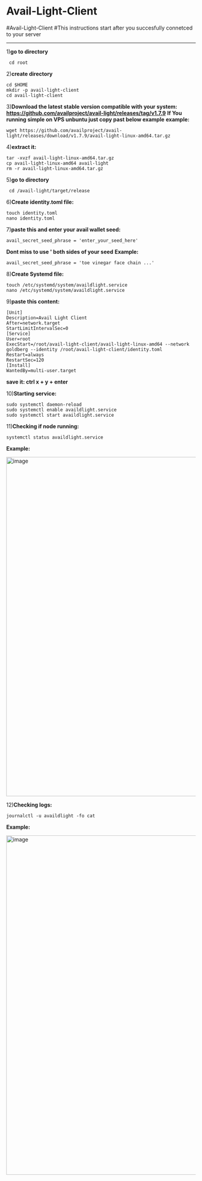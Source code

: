 # Avail-Light-Client
#Avail-Light-Client
#This instructions start after you succesfully connetced to your server 

***
1)**go to directory**

```
 сd root
```

2)**create directory**

```
cd $HOME
mkdir -p avail-light-client
cd avail-light-client
```

3)**Download the latest stable version compatible with your system: https://github.com/availproject/avail-light/releases/tag/v1.7.9**
**If You running simple on VPS unbuntu just copy past below example**
**example:**

```
wget https://github.com/availproject/avail-light/releases/download/v1.7.9/avail-light-linux-amd64.tar.gz
```

4)**extract it:**

```
tar -xvzf avail-light-linux-amd64.tar.gz
cp avail-light-linux-amd64 avail-light
rm -r avail-light-linux-amd64.tar.gz
```

5)**go to directory**

```
 cd /avail-light/target/release
```

6)**Create identity.toml file:**

```
touch identity.toml
nano identity.toml
```

7)**paste this and enter your avail wallet seed:**

```
avail_secret_seed_phrase = 'enter_your_seed_here'
```

**Dont miss to use ' both sides of your seed**
**Example:**
```
avail_secret_seed_phrase = 'toe vinegar face chain ...'

```

8)**Create Systemd file:**

```
touch /etc/systemd/system/availdlight.service
nano /etc/systemd/system/availdlight.service
```

9)**paste this content:**

```
[Unit]
Description=Avail Light Client
After=network.target
StartLimitIntervalSec=0
[Service]
User=root
ExecStart=/root/avail-light-client/avail-light-linux-amd64 --network goldberg --identity /root/avail-light-client/identity.toml
Restart=always
RestartSec=120
[Install]
WantedBy=multi-user.target
```

**save it: ctrl x + y + enter**

10)**Starting service:**

```
sudo systemctl daemon-reload
sudo systemctl enable availdlight.service
sudo systemctl start availdlight.service
```

11)**Checking if node running:**

```
systemctl status availdlight.service
```

**Example:**

<img width="900" alt="image" src="https://github.com/StanlyPupkin/Avail-Light-Client/assets/162813598/dbdefada-39bf-49fe-96d6-fa8305c33483">

12)**Checking logs:**

```
journalctl -u availdlight -fo cat
```

**Example:**

<img width="900" alt="image" src="https://github.com/StanlyPupkin/Avail-Light-Client/assets/162813598/0e52b392-29ce-4d4f-870c-6d87f387a387">

















